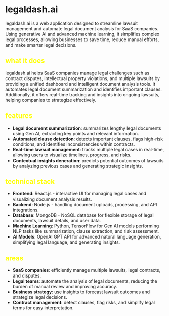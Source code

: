 # legaldash.ai

legaldash.ai is a web application designed to streamline lawsuit management and automate legal document analysis for SaaS companies.
Using generative AI and advanced machine learning, it simplifies complex legal processes, allowing businesses to save time, reduce manual efforts, and make smarter legal decisions.

## <span style="color:yellow">what it does</span>

legaldash.ai helps SaaS companies manage legal challenges such as contract disputes, intellectual property violations, and multiple lawsuits by providing a unified dashboard and intelligent document analysis tools. 
It automates legal document summarization and identifies important clauses.
Additionally, it offers real-time tracking and insights into ongoing lawsuits, helping companies to strategize effectively.

## <span style="color:yellow">features</span>

- **Legal document summarization**: summarizes lengthy legal documents using Gen AI, extracting key points and relevant information.
- **Automated clause detection**: detects important clauses, flags high-risk conditions, and identifies inconsistencies within contracts.
- **Real-time lawsuit management**: tracks multiple legal cases in real-time, allowing users to visualize timelines, progress, and risks.
- **Contextual insights deneration**: predicts potential outcomes of lawsuits by analyzing previous cases and generating strategic insights.

## <span style="color:yellow">technical stack</span>

- **Frontend**: React.js - interactive UI for managing legal cases and visualizing document analysis results.
- **Backend**: Node.js - handling document uploads, processing, and API integrations.
- **Database**: MongoDB - NoSQL database for flexible storage of legal documents, lawsuit details, and user data.
- **Machine Learning**: Python, TensorFlow for Gen AI models performing NLP tasks like summarization, clause extraction, and risk assessment.
- **AI Models**: OpenAI GPT API for advanced natural language generation, simplifying legal language, and generating insights.

## <span style="color:yellow">areas</span>

- **SaaS companies**: efficiently manage multiple lawsuits, legal contracts, and disputes.
- **Legal teams**: automate the analysis of legal documents, reducing the burden of manual review and improving accuracy.
- **Business strategy**: use insights to forecast lawsuit outcomes and strategize legal decisions.
- **Contract management**: detect clauses, flag risks, and simplify legal terms for easy interpretation.
